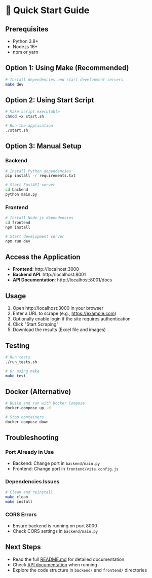 # 🚀 Quick Start Guide

## Prerequisites
- Python 3.8+
- Node.js 16+
- npm or yarn

## Option 1: Using Make (Recommended)

```bash
# Install dependencies and start development servers
make dev
```

## Option 2: Using Start Script

```bash
# Make script executable
chmod +x start.sh

# Run the application
./start.sh
```

## Option 3: Manual Setup

### Backend
```bash
# Install Python dependencies
pip install -r requirements.txt

# Start FastAPI server
cd backend
python main.py
```

### Frontend
```bash
# Install Node.js dependencies
cd frontend
npm install

# Start development server
npm run dev
```

## Access the Application

- **Frontend**: http://localhost:3000
- **Backend API**: http://localhost:8001
- **API Documentation**: http://localhost:8001/docs

## Usage

1. Open http://localhost:3000 in your browser
2. Enter a URL to scrape (e.g., https://example.com)
3. Optionally enable login if the site requires authentication
4. Click "Start Scraping"
5. Download the results (Excel file and images)

## Testing

```bash
# Run tests
./run_tests.sh

# Or using make
make test
```

## Docker (Alternative)

```bash
# Build and run with Docker Compose
docker-compose up -d

# Stop containers
docker-compose down
```

## Troubleshooting

### Port Already in Use
- Backend: Change port in `backend/main.py`
- Frontend: Change port in `frontend/vite.config.js`

### Dependencies Issues
```bash
# Clean and reinstall
make clean
make install
```

### CORS Errors
- Ensure backend is running on port 8000
- Check CORS settings in `backend/main.py`

## Next Steps

- Read the full [README.md](README.md) for detailed documentation
- Check [API documentation](http://localhost:8001/docs) when running
- Explore the code structure in `backend/` and `frontend/` directories 